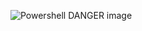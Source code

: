 ![Powershell DANGER image](https://github.com/user-attachments/assets/70592008-fd8b-4f9e-b13a-38c508c677db)
